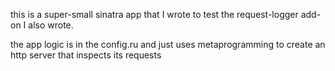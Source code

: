 this is a super-small sinatra app that I wrote to 
test the request-logger add-on I also wrote.

the app logic is in the config.ru and just uses metaprogramming
to create an http server that inspects its requests
